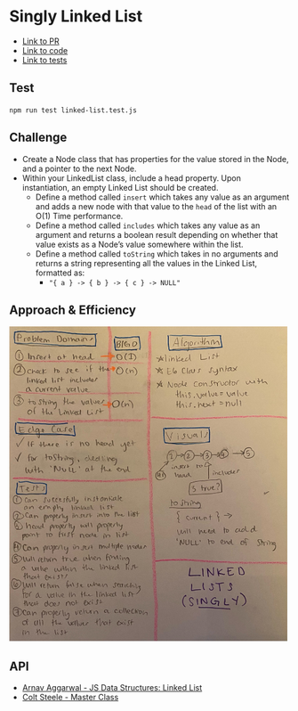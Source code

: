 # Singly Linked List

- [Link to PR](https://github.com/LydiaMT/data-structures-and-algorithms/pull/24)
- [Link to code](https://github.com/LydiaMT/data-structures-and-algorithms/blob/main/javascript/code-challenges/linkedList/linked-list.js)
- [Link to tests](https://github.com/LydiaMT/data-structures-and-algorithms/blob/main/javascript/code-challenges/linkedList/__test__/linked-list.test.js)

## Test
`npm run test linked-list.test.js`

## Challenge
- Create a Node class that has properties for the value stored in the Node, and a pointer to the next Node.
- Within your LinkedList class, include a head property. Upon instantiation, an empty Linked List should be created.
    - Define a method called `insert` which takes any value as an argument and adds a new node with that value to the `head` of the list with an O(1) Time performance.
    - Define a method called `includes` which takes any value as an argument and returns a boolean result depending on whether that value exists as a Node’s value somewhere within the list.
    - Define a method called `toString` which takes in no arguments and returns a string representing all the values in the Linked List, formatted as:
      - `"{ a } -> { b } -> { c } -> NULL"`
## Approach & Efficiency

<img src="img/linkedlist.jpeg" width ="500">

## API

- [Arnav Aggarwal - JS Data Structures: Linked List](https://codeburst.io/js-data-structures-linked-list-3ed4d63e6571)
- [Colt Steele - Master Class](https://www.udemy.com/share/101XY2BUQedlZVRXQ=/)
